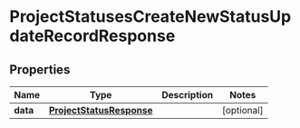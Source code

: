 

# ProjectStatusesCreateNewStatusUpdateRecordResponse


## Properties

| Name | Type | Description | Notes |
|------------ | ------------- | ------------- | -------------|
|**data** | [**ProjectStatusResponse**](ProjectStatusResponse.md) |  |  [optional] |



